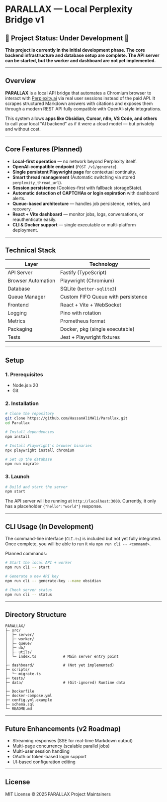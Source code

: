 # PARALLAX — Local Perplexity Bridge v1

## 🚧 Project Status: Under Development 🚧

**This project is currently in the initial development phase. The core backend infrastructure and database setup are complete. The API server can be started, but the worker and dashboard are not yet implemented.**

---

## Overview
**PARALLAX** is a local API bridge that automates a Chromium browser to interact with [Perplexity.ai](https://www.perplexity.ai) via real user sessions instead of the paid API. It scrapes structured Markdown answers with citations and exposes them through a modern REST API fully compatible with OpenAI-style integrations.

This system allows **apps like Obsidian, Cursor, n8n, VS Code, and others** to call your local "AI backend" as if it were a cloud model — but privately and without cost.

---

## Core Features (Planned)

- **Local-first operation** — no network beyond Perplexity itself.
- **OpenAI-compatible endpoint** (`POST /v1/generate`).
- **Single persistent Playwright page** for contextual continuity.
- **Smart thread management** (Automatic switching via stored `perplexity_thread_url`).
- **Session persistence** (Cookies-first with fallback storageState).
- **Automatic detection of CAPTCHAs or login expiration** with dashboard alerts.
- **Queue-based architecture** — handles job persistence, retries, and recovery.
- **React + Vite dashboard** — monitor jobs, logs, conversations, or reauthenticate easily.
- **CLI & Docker support** — single executable or multi-platform deployment.

---

## Technical Stack

| Layer | Technology |
|-------|-------------|
| API Server | Fastify (TypeScript) |
| Browser Automation | Playwright (Chromium) |
| Database | SQLite (`better-sqlite3`) |
| Queue Manager | Custom FIFO Queue with persistence |
| Frontend | React + Vite + WebSocket |
| Logging | Pino with rotation |
| Metrics | Prometheus format |
| Packaging | Docker, pkg (single executable) |
| Tests | Jest + Playwright fixtures |

---

## Setup

### 1. Prerequisites
- Node.js ≥ 20
- Git

### 2. Installation
```bash
# Clone the repository
git clone https://github.com/HassanAliMAli/Parallax.git
cd Parallax

# Install dependencies
npm install

# Install Playwright's browser binaries
npx playwright install chromium

# Set up the database
npm run migrate
```

### 3. Launch
```bash
# Build and start the server
npm start
```
The API server will be running at `http://localhost:3000`. Currently, it only has a placeholder `{"hello":"world"}` response.

---

## CLI Usage (In Development)

The command-line interface (`CLI.ts`) is included but not yet fully integrated. Once complete, you will be able to run it via `npm run cli -- <command>`.

Planned commands:
```bash
# Start the local API + worker
npm run cli -- start

# Generate a new API key
npm run cli -- generate-key --name obsidian

# Check server status
npm run cli -- status
```

---

## Directory Structure

```
PARALLAX/
├─ src/
│  ├─ server/
│  ├─ worker/
│  ├─ queue/
│  ├─ db/
│  ├─ utils/
│  └─ index.ts            # Main server entry point
│
├─ dashboard/             # (Not yet implemented)
├─ scripts/
│  └─ migrate.ts
├─ tests/
├─ data/                  # (Git-ignored) Runtime data
│
├─ Dockerfile
├─ docker-compose.yml
├─ config.yml.example
├─ schema.sql
└─ README.md
```

---

## Future Enhancements (v2 Roadmap)
- Streaming responses (SSE for real-time Markdown output)
- Multi-page concurrency (scalable parallel jobs)
- Multi-user session handling
- OAuth or token-based login support
- UI-based configuration editing

---

## License
MIT License © 2025 PARALLAX Project Maintainers
